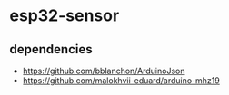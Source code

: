 # esp32-sensor

## dependencies

- https://github.com/bblanchon/ArduinoJson
- https://github.com/malokhvii-eduard/arduino-mhz19
